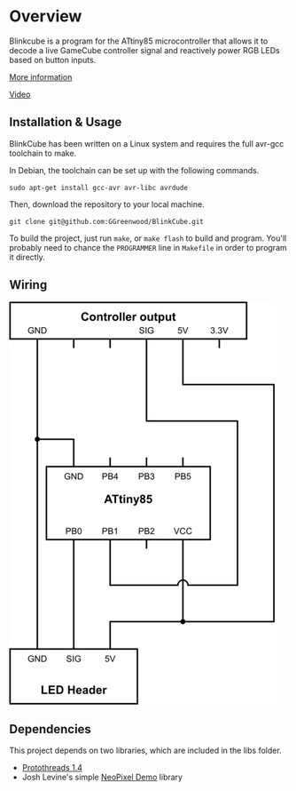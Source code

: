 # Overview

Blinkcube is a program for the ATtiny85 microcontroller that allows it to decode a live GameCube controller signal and reactively power RGB LEDs based on button inputs.

[More information](http://electricexploits.net/shinewave/)

[Video](https://www.youtube.com/watch?v=1U4EOI_aFdc)

## Installation & Usage

BlinkCube has been written on a Linux system and requires the full avr-gcc toolchain to make.

In Debian, the toolchain can be set up with the following commands.

	sudo apt-get install gcc-avr avr-libc avrdude

Then, download the repository to your local machine. 

	git clone git@github.com:GGreenwood/BlinkCube.git

To build the project, just run `make`, or `make flash` to build and program. You'll probably need to chance the `PROGRAMMER` line in `Makefile` in order to program it directly.

## Wiring

![Wiring](/images/wiring.png)

## Dependencies

This project depends on two libraries, which are included in the libs folder.

* [Protothreads 1.4](http://dunkels.com/adam/pt/)
* Josh Levine's simple [NeoPixel Demo](https://github.com/bigjosh/SimpleNeoPixelDemo) library
